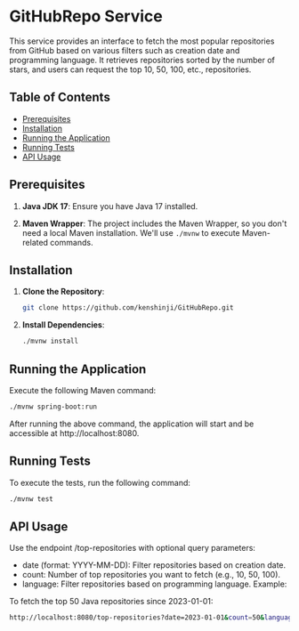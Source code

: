 # GitHubRepo Service

This service provides an interface to fetch the most popular repositories from GitHub based on various filters such as creation date and programming language. It retrieves repositories sorted by the number of stars, and users can request the top 10, 50, 100, etc., repositories.

## Table of Contents

- [Prerequisites](#prerequisites)
- [Installation](#installation)
- [Running the Application](#running-the-application)
- [Running Tests](#running-tests)
- [API Usage](#api-usage)

## Prerequisites

1. **Java JDK 17**: Ensure you have Java 17 installed. 

2. **Maven Wrapper**: The project includes the Maven Wrapper, so you don't need a local Maven installation. We'll use `./mvnw` to execute Maven-related commands.


## Installation

1. **Clone the Repository**:

   ```bash
   git clone https://github.com/kenshinji/GitHubRepo.git
   
   ```


2. **Install Dependencies**:

    ```bash
    ./mvnw install
    
    ```

## Running the Application

Execute the following Maven command:

```bash
./mvnw spring-boot:run

```

After running the above command, the application will start and be accessible at http://localhost:8080.

## Running Tests

To execute the tests, run the following command:

 ```bash
 ./mvnw test
 
 ```

## API Usage

Use the endpoint /top-repositories with optional query parameters:

- date (format: YYYY-MM-DD): Filter repositories based on creation date.
- count: Number of top repositories you want to fetch (e.g., 10, 50, 100).
- language: Filter repositories based on programming language.
Example:

To fetch the top 50 Java repositories since 2023-01-01:

```bash
http://localhost:8080/top-repositories?date=2023-01-01&count=50&language=Java
    
```
